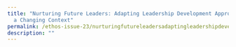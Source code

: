 ```yaml
---
title: "Nurturing Future Leaders: Adapting Leadership Development Approaches to
  a Changing Context"
permalink: /ethos-issue-23/nurturingfutureleadersadaptingleadershipdevelopmentapproaches-to-a-changing-context/
description: ""
---
```


